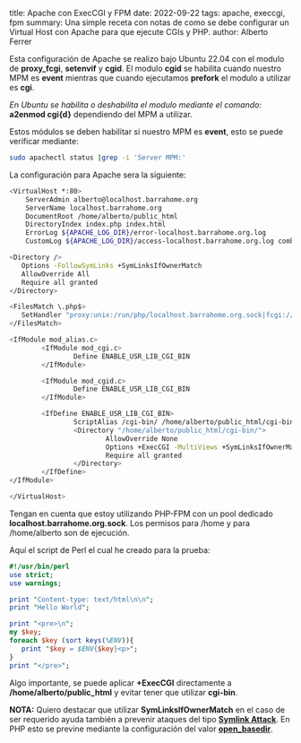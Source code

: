 title: Apache con ExecCGI y FPM
date: 2022-09-22
tags: apache, execcgi, fpm
summary: Una simple receta con notas de como se debe configurar un Virtual Host con Apache para que ejecute CGIs y PHP.
author: Alberto Ferrer

Esta configuración de Apache se realizo bajo Ubuntu 22.04 con el modulo de **proxy_fcgi**, **setenvif** y **cgid**. El modulo **cgid** se habilita cuando nuestro MPM es **event** mientras que cuando ejecutamos **prefork** el modulo a utilizar es **cgi**. 

_En Ubuntu se habilita o deshabilita el modulo mediante el comando:_ **a2enmod cgi{d}** dependiendo del MPM a utilizar. 

Estos módulos se deben habilitar si nuestro MPM es **event**, esto se puede verificar mediante:

```bash
sudo apachectl status |grep -i 'Server MPM:'
```

La configuración para Apache sera la siguiente:

```bash
<VirtualHost *:80>
    ServerAdmin alberto@localhost.barrahome.org
    ServerName localhost.barrahome.org
    DocumentRoot /home/alberto/public_html
    DirectoryIndex index.php index.html
    ErrorLog ${APACHE_LOG_DIR}/error-localhost.barrahome.org.log
    CustomLog ${APACHE_LOG_DIR}/access-localhost.barrahome.org.log combined

<Directory />
   Options -FollowSymLinks +SymLinksIfOwnerMatch
   AllowOverride All
   Require all granted
</Directory>

<FilesMatch \.php$>
   SetHandler "proxy:unix:/run/php/localhost.barrahome.org.sock|fcgi://localhost/"
</FilesMatch>

<IfModule mod_alias.c>
        <IfModule mod_cgi.c>
                Define ENABLE_USR_LIB_CGI_BIN
        </IfModule>

        <IfModule mod_cgid.c>
                Define ENABLE_USR_LIB_CGI_BIN
        </IfModule>

        <IfDefine ENABLE_USR_LIB_CGI_BIN>
                ScriptAlias /cgi-bin/ /home/alberto/public_html/cgi-bin/
                <Directory "/home/alberto/public_html/cgi-bin/">
                        AllowOverride None
                        Options +ExecCGI -MultiViews +SymLinksIfOwnerMatch
                        Require all granted
                </Directory>
        </IfDefine>
</IfModule>

</VirtualHost>
```

Tengan en cuenta que estoy utilizando PHP-FPM con un pool dedicado **localhost.barrahome.org.sock**. Los permisos para /home y para /home/alberto son de ejecución. 

Aquí el script de Perl el cual he creado para la prueba:

```perl
#!/usr/bin/perl
use strict;
use warnings;

print "Content-type: text/html\n\n";
print "Hello World";

print "<pre>\n";
my $key;
foreach $key (sort keys(%ENV)){
   print "$key = $ENV{$key}<p>";
}
print "</pre>";
```

Algo importante, se puede aplicar **+ExecCGI** directamente a **/home/alberto/public_html** y evitar tener que utilizar **cgi-bin**. 

**NOTA:** Quiero destacar que utilizar **SymLinksIfOwnerMatch** en el caso de ser requerido ayuda también a prevenir ataques del tipo **[Symlink Attack](https://capec.mitre.org/data/definitions/132.html)**. En PHP esto se previne mediante la configuración del valor **[open_basedir](https://www.php.net/manual/en/ini.core.php)**. 
